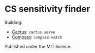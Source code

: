# CS sensitivity finder

Building:

 * [Cactus](//github.com/koenbok/Cactus): `cactus serve`
 * [Compass](http://compass-style.org/): `compass watch`

Published under the MIT licence.
